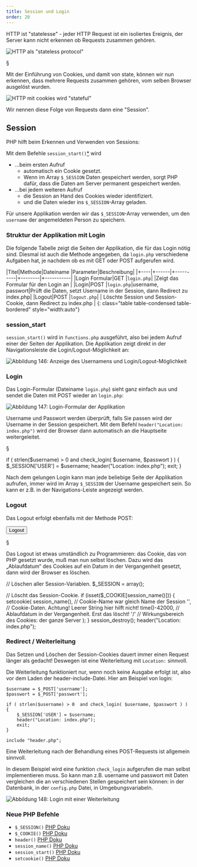 ```yaml
---
title: Session und Login
order: 20
---
```


HTTP ist "statelesse" - jeder HTTP Request ist ein isoliertes Ereignis, der
Server kann nicht erkennen ob Requests zusammen gehören.

![HTTP als "stateless protocol"](/images/stateless-http.svg)

§

Mit der Einführung von Cookies, und damit von state, können
wir nun erkennen, dass mehrere Requests zusammen gehören,
vom selben Browser ausgelöst wurden.

![HTTP mit cookies wird "stateful"](/images/stateful-http-with-cookies.svg)

Wir nennen diese Folge von Requests dann eine "Session".

Session
--------
PHP hilft beim Erkennen und Verwenden von Sessions:

Mit dem Befehle  `session_start()`[*](http://www.php.net/manual/de/function.session-start.php)  wird

* …beim ersten Aufruf
  * automatisch ein Cookie gesetzt.
  * Wenn im Array `$_SESSION` Daten gespeichert werden, sorgt PHP dafür, dass die Daten am Server permanent gespeichert werden.
* …bei jedem weiteren Aufruf
  * die Session an Hand des Cookies wieder identifiziert.
  * und die Daten wieder ins `$_SESSION`-Array geladen.

Für unsere Applikation werden wir das `$_SESSION`-Array verwenden, um den `username` der angemeldeten Person zu speichern.

### Struktur der Applikation mit Login


Die folgende Tabelle zeigt die Seiten der Applikation, die für
das Login nötig sind.
Diesmal ist auch die Methode angegeben, da `login.php` verschiedene Aufgaben hat,
je nachdem ob es mit GET oder POST aufgerufen wird.

|Titel|Methode|Dateiname  |Parameter|Beschreibung|
|+----|+------|+----------|+--------|+-----------|
|Login Formular|GET    |`login.php`|         |Zeigt das Formular für den Login an        |
|Login|POST   |`login.php`|username, passwort|Prüft die Daten, setzt Username in der Session, dann Redirect zu index.php|
|Logout|POST   |`logout.php`| | Löschte Session und Session-Cookie, dann Redirect zu index.php |
{: class="table table-condensed table-bordered" style="width:auto"}

### session_start

`session_start()` wird in `functions.php` ausgeführt, also bei jedem Aufruf einer der Seiten der Applikation. Die Applikation zeigt direkt in der Navigationsleiste die Login/Logout-Möglichkeit  an:


![Abbildung 146: Anzeige des Usernamens und Login/Logout-Möglichkeit](/images/session/login-logout.png)

### Login

Das Login-Formular (Dateiname `login.php`) sieht ganz einfach aus und sendet die Daten mit POST wieder an `login.php`:

![Abbildung 147: Login-Formular der Applikation](/images/session/login-form.png)

Username und Passwort werden überprüft, falls Sie passen wird der Username in der Session gespeichert. Mit dem Befehl `header("Location: index.php")` wird der Browser dann automatisch an die Hauptseite weitergeleitet.

§

<php caption="Überprüfung von username und passwort">
if ( strlen($username) > 0  and check_login( $username, $passwort ) ) {
    $_SESSION['USER'] = $username;
    header("Location: index.php");
    exit;
}
</php>

Nach dem gelungen Login kann man jede beliebige Seite der Applikation aufrufen, immer wird im Array `$_SESSION` der Username gespeichert sein. So kann er z.B. in der Navigations-Leiste angezeigt werden.

### Logout

Das Logout erfolgt ebenfalls mit der Methode POST:

<htmlcode>
  <form action="logout.php" method="post">
      <input type="submit" value="Logout" />
  </form>
</htmlcode>

§

Das Logout ist etwas umständlich zu Programmieren: das Cookie, das von PHP gesetzt wurde, muß man nun selbst löschen. Dazu wird das „Ablaufdatum“ des Cookies auf ein Datum in der Vergangenheit gesetzt, dann wird der Browser es löschen.

<php>
// Löschen aller Session-Variablen.
$_SESSION = array();

// Löscht das Session-Cookie.
if (isset($_COOKIE[session_name()])) {
  setcookie(
    session_name(),  // Cookie-Name war gleich Name der Session
    '',             // Cookie-Daten. Achtung! Leerer String hier hilft nicht!
    time()-42000,  // Ablaufdatum in der Vergangenheit. Erst das löscht!
    '/'           // Wirkungsbereich des Cookies: der ganze Server
   );
}
session_destroy();
header("Location: index.php");
</php>

### Redirect / Weiterleitung

Das Setzen und Löschen der Session-Cookies dauert immer einen Request länger als gedacht! Deswegen ist eine Weiterleitung mit `Location:` sinnvoll.

Die Weiterleitung funktioniert nur, wenn noch keine Ausgabe erfolgt ist, also vor dem Laden der header-include-Datei. Hier am Beispiel von login:

<php>
<?php
    $pagetitle = "Login";
    include "functions.php";

    $username = $_POST['username'];
    $passwort = $_POST['passwort'];

    if ( strlen($username) > 0  and check_login( $username, $passwort ) ) {
        $_SESSION['USER'] = $username;
        header("Location: index.php");
        exit;
    }

    include "header.php";
</php>

Eine Weiterleitung nach der Behandlung eines POST-Requests ist allgemein sinnvoll.

In diesem Beispiel wird eine funktion `check_login` aufgerufen die man
selbst implementieren muss.  So kann man z.B. username und passwort mit Daten
vergleichen die an verschiedenen Stellen gespeichert sein können:
in der Datenbank, in der `config.php` Datei, in Umgebungsvariabeln.


![Abbildung 148: Login mit einer Weiterleitung](/images/session/login-flow.svg)


### Neue PHP Befehle

* `$_SESSION()` [PHP Doku](http://php.net/manual/en/reserved.variables.session.php)
* `$_COOKIE()` [PHP Doku](http://php.net/manual/en/reserved.variables.cookies.php)
* `header()` [PHP Doku](http://www.php.net/manual/de/function.header.php)
* `session_name()` [PHP Doku](http://www.php.net/manual/de/function.session-name.php)
* `session_start()` [PHP Doku](http://www.php.net/manual/de/function.session-start.php)
* `setcookie()` [PHP Doku](http://www.php.net/manual/de/function.setcookie.php)
